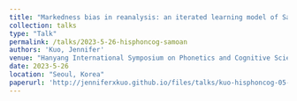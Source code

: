 ```yaml
---
title: "Markedness bias in reanalysis: an iterated learning model of Samoan thematic consonant alternations"
collection: talks
type: "Talk"
permalink: /talks/2023-5-26-hisphoncog-samoan
authors: 'Kuo, Jennifer'
venue: "Hanyang International Symposium on Phonetics and Cognitive Sciences of Language (HISPhonCog) 2023"
date: 2023-5-26
location: "Seoul, Korea"
paperurl: 'http://jenniferxkuo.github.io/files/talks/kuo-hisphoncog-05-2023.pdf'
---
```

